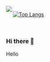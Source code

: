 <a href="https://github.com/anuraghazra/github-readme-stats">
  <img align="left" src="https://github-readme-stats.vercel.app/api?username=ClarenceC&show_icons=true&theme=calm_pink)](https://github.com/anuraghazra/github-readme-stats"/>
</a>

[![Top Langs](https://github-readme-stats.vercel.app/api/top-langs/?username=ClarenceC&layout=compact&hide=html)](https://github.com/anuraghazra/github-readme-stats)

<br/>

### Hi there 🥥

Hello  




<!--
**ClarenceC/ClarenceC** is a ✨ _special_ ✨ repository because its `README.md` (this file) appears on your GitHub profile.

Here are some ideas to get you started:

- 🔭 I’m currently working on ...
- 🌱 I’m currently learning ...
- 👯 I’m looking to collaborate on ...
- 🤔 I’m looking for help with ...
- 💬 Ask me about ...
- 📫 How to reach me: ...
- 😄 Pronouns: ...
- ⚡ Fun fact: ...
-->
